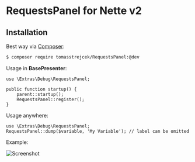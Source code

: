 # RequestsPanel for Nette v2

Installation
------------
 Best way via [Composer](http://getcomposer.org/):

```sh
$ composer require tomasstrejcek/RequestsPanel:@dev
```
    
Usage in <strong>BasePresenter</strong>:


	use \Extras\Debug\RequestsPanel;

	public function startup() {
		parent::startup();
		RequestsPanel::register();
	}

Usage anywhere:

	use \Extras\Debug\RequestsPanel;
	RequestsPanel::dump($variable, 'My Variable'); // label can be omitted

Example:

<img src="http://imageshack.us/a/img525/7865/screenshot20120923at600.png" alt="Screenshot" />